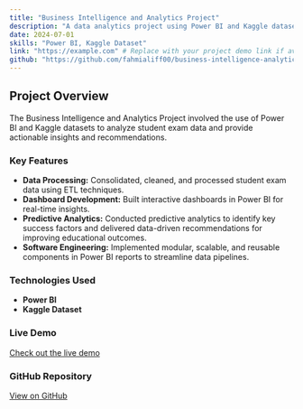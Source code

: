 ```yaml
---
title: "Business Intelligence and Analytics Project"
description: "A data analytics project using Power BI and Kaggle datasets to provide insights and recommendations for improving educational outcomes."
date: 2024-07-01
skills: "Power BI, Kaggle Dataset"
link: "https://example.com" # Replace with your project demo link if available
github: "https://github.com/fahmialiff00/business-intelligence-analytics" # Replace with your GitHub repository link if available
---
```


## Project Overview

The Business Intelligence and Analytics Project involved the use of Power BI and Kaggle datasets to analyze student exam data and provide actionable insights and recommendations.

### Key Features
- **Data Processing:** Consolidated, cleaned, and processed student exam data using ETL techniques.
- **Dashboard Development:** Built interactive dashboards in Power BI for real-time insights.
- **Predictive Analytics:** Conducted predictive analytics to identify key success factors and delivered data-driven recommendations for improving educational outcomes.
- **Software Engineering:** Implemented modular, scalable, and reusable components in Power BI reports to streamline data pipelines.

### Technologies Used
- **Power BI**
- **Kaggle Dataset**

### Live Demo
[Check out the live demo](https://example.com) <!-- Replace with your actual demo link if available -->

### GitHub Repository
[View on GitHub](https://github.com/fahmialiff00/business-intelligence-analytics) <!-- Replace with your actual repository link if available -->
